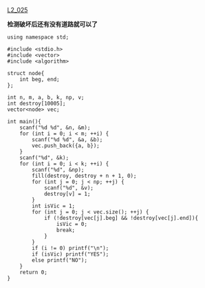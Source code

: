 [L2_025](https://pintia.cn/problem-sets/994805046380707840/problems/994805056195379200)

**检测破坏后还有没有道路就可以了**

    using namespace std;

    #include <stdio.h>
    #include <vector>
    #include <algorithm>

    struct node{
        int beg, end;
    };

    int n, m, a, b, k, np, v;
    int destroy[10005];
    vector<node> vec;

    int main(){
        scanf("%d %d", &n, &m);
        for (int i = 0; i < m; ++i) {
            scanf("%d %d", &a, &b);
            vec.push_back({a, b});
        }
        scanf("%d", &k);
        for (int i = 0; i < k; ++i) {
            scanf("%d", &np);
            fill(destroy, destroy + n + 1, 0);
            for (int j = 0; j < np; ++j) {
                scanf("%d", &v);
                destroy[v] = 1;
            }
            int isVic = 1;
            for (int j = 0; j < vec.size(); ++j) {
                if (!destroy[vec[j].beg] && !destroy[vec[j].end]){
                    isVic = 0;
                    break;
                }
            }
            if (i != 0) printf("\n");
            if (isVic) printf("YES");
            else printf("NO");
        }
        return 0;
    }
